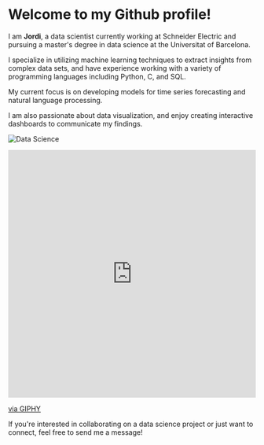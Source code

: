 # Welcome to my Github profile!

I am **Jordi**, a data scientist currently working at Schneider Electric and pursuing a master's degree in data science at the Universitat of Barcelona. 

I specialize in utilizing machine learning techniques to extract insights from complex data sets, and have experience working with a variety of programming languages including Python, C, and SQL.

My current focus is on developing models for time series forecasting and natural language processing.

I am also passionate about data visualization, and enjoy creating interactive dashboards to communicate my findings.

![Data Science]([https://media.giphy.com/media/3o7TKxvUJb1q6q1Udu/giphy.gif](https://giphy.com/gifs/Giflytics-gif-jazminantoinette-giflytics-zMukICnMEZmSf8zvXd))
<div style="width:100%;height:0;padding-bottom:100%;position:relative;"><iframe src="https://giphy.com/embed/zMukICnMEZmSf8zvXd" width="100%" height="100%" style="position:absolute" frameBorder="0" class="giphy-embed" allowFullScreen></iframe></div><p><a href="https://giphy.com/gifs/Giflytics-gif-jazminantoinette-giflytics-zMukICnMEZmSf8zvXd">via GIPHY</a></p>

If you're interested in collaborating on a data science project or just want to connect, feel free to send me a message!
